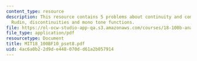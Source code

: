 ```yaml
---
content_type: resource
description: This resource contains 5 problems about continuity and compactness,connectedness,
  Rudin, discontinuities and mono tone functions.
file: https://ol-ocw-studio-app-qa.s3.amazonaws.com/courses/18-100b-analysis-i-fall-2010/4ac6a0b22d9de448070dd61a2b057914_MIT18_100BF10_pset8.pdf
file_type: application/pdf
resourcetype: Document
title: MIT18_100BF10_pset8.pdf
uid: 4ac6a0b2-2d9d-e448-070d-d61a2b057914
---
```

